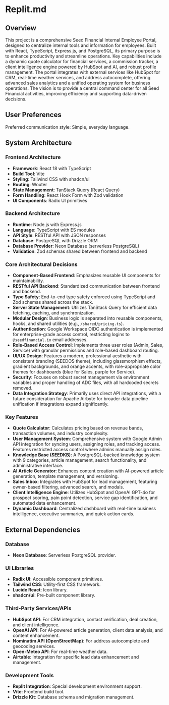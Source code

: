 # Replit.md

## Overview

This project is a comprehensive Seed Financial Internal Employee Portal, designed to centralize internal tools and information for employees. Built with React, TypeScript, Express.js, and PostgreSQL, its primary purpose is to enhance productivity and streamline operations. Key capabilities include a dynamic quote calculator for financial services, a commission tracker, a client intelligence engine powered by HubSpot and AI, and robust profile management. The portal integrates with external services like HubSpot for CRM, real-time weather services, and address autocomplete, offering advanced sales analytics and a unified operating system for business operations. The vision is to provide a central command center for all Seed Financial activities, improving efficiency and supporting data-driven decisions.

## User Preferences

Preferred communication style: Simple, everyday language.

## System Architecture

### Frontend Architecture
- **Framework**: React 18 with TypeScript
- **Build Tool**: Vite
- **Styling**: Tailwind CSS with shadcn/ui
- **Routing**: Wouter
- **State Management**: TanStack Query (React Query)
- **Form Handling**: React Hook Form with Zod validation
- **UI Components**: Radix UI primitives

### Backend Architecture
- **Runtime**: Node.js with Express.js
- **Language**: TypeScript with ES modules
- **API Style**: RESTful API with JSON responses
- **Database**: PostgreSQL with Drizzle ORM
- **Database Provider**: Neon Database (serverless PostgreSQL)
- **Validation**: Zod schemas shared between frontend and backend

### Core Architectural Decisions
- **Component-Based Frontend**: Emphasizes reusable UI components for maintainability.
- **RESTful API Backend**: Standardized communication between frontend and backend.
- **Type Safety**: End-to-end type safety enforced using TypeScript and Zod schemas shared across the stack.
- **Server State Management**: Utilizes TanStack Query for efficient data fetching, caching, and synchronization.
- **Modular Design**: Business logic is separated into reusable components, hooks, and shared utilities (e.g., `/shared/pricing.ts`).
- **Authentication**: Google Workspace OIDC authentication is implemented for enterprise-grade access control, restricting logins to `@seedfinancial.io` email addresses.
- **Role-Based Access Control**: Implements three user roles (Admin, Sales, Service) with granular permissions and role-based dashboard routing.
- **UI/UX Design**: Features a modern, professional aesthetic with consistent branding (SEEDOS theme), including glassmorphism effects, gradient backgrounds, and orange accents, with role-appropriate color themes for dashboards (blue for Sales, purple for Service).
- **Security**: Focuses on robust secret management via environment variables and proper handling of ADC files, with all hardcoded secrets removed.
- **Data Integration Strategy**: Primarily uses direct API integrations, with a future consideration for Apache Airbyte for broader data pipeline unification if integrations expand significantly.

### Key Features
- **Quote Calculator**: Calculates pricing based on revenue bands, transaction volumes, and industry complexity.
- **User Management System**: Comprehensive system with Google Admin API integration for syncing users, assigning roles, and tracking access. Features restricted access control where admins manually assign roles.
- **Knowledge Base (SEEDKB)**: A PostgreSQL-backed knowledge system with 9 categories, article management, search functionality, and administrative interface.
- **AI Article Generator**: Enhances content creation with AI-powered article generation, template management, and versioning.
- **Sales Inbox**: Integrates with HubSpot for lead management, featuring owner-based filtering, advanced search, and modals.
- **Client Intelligence Engine**: Utilizes HubSpot and OpenAI GPT-4o for prospect scoring, pain point detection, service gap identification, and automated data enhancement.
- **Dynamic Dashboard**: Centralized dashboard with real-time business intelligence, executive summaries, and quick action cards.

## External Dependencies

### Database
- **Neon Database**: Serverless PostgreSQL provider.

### UI Libraries
- **Radix UI**: Accessible component primitives.
- **Tailwind CSS**: Utility-first CSS framework.
- **Lucide React**: Icon library.
- **shadcn/ui**: Pre-built component library.

### Third-Party Services/APIs
- **HubSpot API**: For CRM integration, contact verification, deal creation, and client intelligence.
- **OpenAI API**: For AI-powered article generation, client data analysis, and content enhancement.
- **Nominatim API (OpenStreetMap)**: For address autocomplete and geocoding services.
- **Open-Meteo API**: For real-time weather data.
- **Airtable**: Integration for specific lead data enhancement and management.

### Development Tools
- **Replit Integration**: Special development environment support.
- **Vite**: Frontend build tool.
- **Drizzle Kit**: Database schema and migration management.